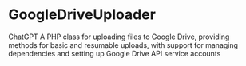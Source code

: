 # GoogleDriveUploader
 ChatGPT A PHP class for uploading files to Google Drive, providing methods for basic and resumable uploads, with support for managing dependencies and setting up Google Drive API service accounts
